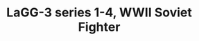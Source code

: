 ---
layout: product
title: "LaGG-3 series 1-4, WWII Soviet Fighter                                    "
price: "TBA" 
desc: "Maketa"
img_path: "/assets/img/ICM 48091.webp"
brand: "N/A"
available: false
special_offer: false
new: false
soon: false
cat: "010000"
subcat: "013600"
subsubcat: "0N/A"
sifra: "ICM 48091"
popular: false
spec: false
---